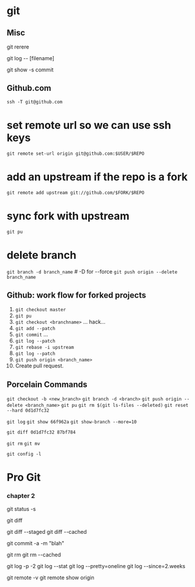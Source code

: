 git
===

Misc
----
git rerere <!-- makes a note of merge changes -->

git log -- [filename]

git show -s commit

Github.com
----------


`ssh -T git@github.com` <!-- authenticate with http://github.com -->  

# set remote url so we can use ssh keys
`git remote set-url origin git@github.com:$USER/$REPO`  

# add an upstream if the repo is a fork
`git remote add upstream git://github.com/$FORK/$REPO`  

# sync fork with upstream
`git pu`

# delete branch
`git branch -d branch_name` # -D for --force
`git push origin --delete branch_name`

Github: work flow for forked projects
------------------------------------
1. `git checkout master`
2. `git pu`
3. `git checkout <branchname>`
 ... hack...  
4. `git add --patch`
5. `git commit`
...  
6. `git log --patch`
7. `git rebase -i upstream` <!-- squash commits into one nice commit -->
8. `git log --patch`
9. `git push origin <branch_name>`
10. Create pull request.

Porcelain Commands
------------------
`git checkout -b <new_branch>` <!-- create and checkout branch -->
`git branch -d <branch>`	   <!-- delete branch -->
`git push origin --delete <branch_name>` <!-- delete remote branch -->
`git pu`								<!-- sync with upstream -->
`git rm $(git ls-files --deleted)`		<!-- remove all deleted -->
`git reset --hard 0d1d7fc32`

`git log`
`git show 66f962a` <!-- detailed view -->
`git show-branch --more=10`

`git diff 0d1d7fc32 87bf784`

`git rm` <!-- followed by commit -->
`git mv` <!-- and commit -->

`git config -l`


# Pro Git

### chapter 2

git status -s <!-- short -->

git diff <!-- changed but not staged -->

git diff --staged <!-- staged changes for next commit -->
git diff --cached <!-- synonym for --staged -->

git commit -a -m "blah" <!-- stage all changes and commit -->

git rm <file>           <!-- remove and stage for deletion -->
git rm --cached <file>  <!-- stop tracking file but keep local copy -->

git log -p -2 <!-- show diff between commits -->
git log --stat
git log --pretty=oneline
git log --since=2.weeks

git remote -v
git remote show origin <!-- show state of origin -->
